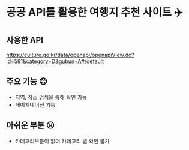 # 공공 API를 활용한 여행지 추천 사이트 :airplane:


## 사용한 API
https://culture.go.kr/data/openapi/openapiView.do?id=581&category=D&gubun=A#/default

## 주요 기능 :blush:
- 지역, 장소 검색을 통해 확인 가능
- 페이지네이션 기능

## 아쉬운 부분 :frowning_face:
- 카데고리부분이 없어 카데고리 별 확인 불가
  
